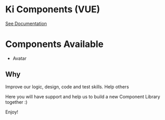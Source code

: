 # Ki Components (VUE)

<a href="https://ki.alexandrocastro.dev.br/" target="_blank">See Documentation</a>

# Components Available

- Avatar

## Why

Improve our logic, design, code and test skills.
Help others

Here you will have support and help us to build a new Component Library together :)

Enjoy!
